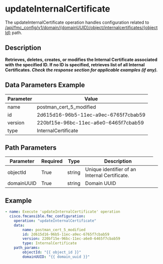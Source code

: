 # updateInternalCertificate

The updateInternalCertificate operation handles configuration related to [/api/fmc_config/v1/domain/{domainUUID}/object/internalcertificates/{objectId}](/paths//api/fmc_config/v1/domain/{domain_uuid}/object/internalcertificates/{object_id}.md) path.&nbsp;
## Description
**Retrieves, deletes, creates, or modifies the Internal Certificate associated with the specified ID. If no ID is specified, retrieves list of all Internal Certificates. _Check the response section for applicable examples (if any)._**

## Data Parameters Example
| Parameter | Value |
| --------- | -------- |
| name | postman_cert_5_modified |
| id | 2d615d16-96b5-11ec-a9ec-6765f7cbab59 |
| version | 220bf15e-96bc-11ec-a6e0-6465f7cbab59 |
| type | InternalCertificate |

## Path Parameters
| Parameter | Required | Type | Description |
| --------- | -------- | ---- | ----------- |
| objectId | True | string <td colspan=3> Unique identifier of an Internal Certificate. |
| domainUUID | True | string <td colspan=3> Domain UUID |

## Example
```yaml
- name: Execute 'updateInternalCertificate' operation
  cisco.fmcansible.fmc_configuration:
    operation: "updateInternalCertificate"
    data:
        name: postman_cert_5_modified
        id: 2d615d16-96b5-11ec-a9ec-6765f7cbab59
        version: 220bf15e-96bc-11ec-a6e0-6465f7cbab59
        type: InternalCertificate
    path_params:
        objectId: "{{ object_id }}"
        domainUUID: "{{ domain_uuid }}"

```